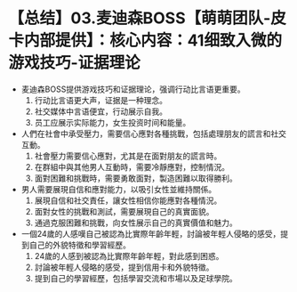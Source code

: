 # 【总结】03.麦迪森BOSS【萌萌团队-皮卡内部提供】：核心内容：41细致入微的游戏技巧-证据理论

-   麦迪森BOSS提供游戏技巧和证据理论，强调行动比言语更重要。
    1.  行动比言语更大声，证据是一种理念。
    2.  社交媒体中言语便宜，行动展示自我。
    3.  员工应展示实际能力，女生投资时间和能量。
-   人們在社會中承受壓力，需要信心應對各種挑戰，包括處理朋友的謊言和社交互動。
    1.  社會壓力需要信心應對，尤其是在面對朋友的謊言時。
    2.  在群組中與其他男人互動時，需要冷靜應對，控制情況。
    3.  面對困難和挑戰時，需要勇敢面對，製造困難以取得勝利。
-   男人需要展現自信和應對能力，以吸引女性並維持關係。
    1.  展現自信和社交責任，讓女性相信你能應對各種情況。
    2.  面對女性的挑戰和測試，需要展現自己的真實面貌。
    3.  通過克服困難和挑戰，向女性展示自己的真實價值和魅力。
-   一個24歲的人感嘆自己被認為比實際年齡年輕，討論被年輕人侵略的感受，提到自己的外貌特徵和學習經歷。
    1.  24歲的人感到被認為比實際年齡年輕，對此感到困惑。
    2.  討論被年輕人侵略的感受，提到信用卡和外貌特徵。
    3.  提到自己的學習經歷，包括學習交流和市場以及足球學院。